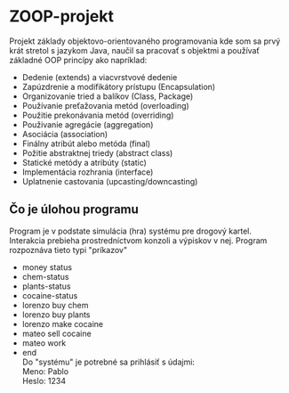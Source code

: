 # ZOOP-projekt
Projekt základy objektovo-orientovaného programovania kde som sa prvý krát stretol s jazykom Java, naučil sa pracovať s objektmi a používať základné OOP princípy ako napríklad:
* Dedenie (extends) a viacvrstvové dedenie
* Zapúzdrenie a modifikátory prístupu (Encapsulation)
* Organizovanie tried a balíkov (Class, Package)
* Používanie preťažovania metód (overloading)
* Použitie prekonávania metód (overriding)
* Použivanie agregácie (aggregation)
* Asociácia (association)
* Finálny atribút alebo metóda (final)
* Požitie abstraktnej triedy (abstract class)
* Statické metódy a atribúty (static)
* Implementácia rozhrania (interface)
* Uplatnenie castovania (upcasting/downcasting)

## Čo je úlohou programu
Program je v podstate simulácia (hra) systému pre drogový kartel. Interakcia prebieha prostredníctvom konzoli a výpiskov v nej. Program rozpoznáva tieto typi "príkazov"
* money status
* chem-status
* plants-status
* cocaine-status
* lorenzo buy chem
* lorenzo buy plants
* lorenzo make cocaine
* mateo sell cocaine
* mateo work
* end
<br>Do "systému" je potrebné sa prihlásiť s údajmi:<br>
Meno: Pablo <br>
Heslo: 1234 
